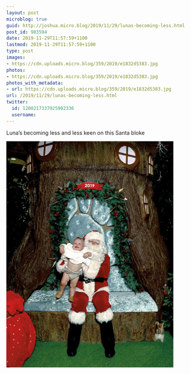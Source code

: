```yaml
---
layout: post
microblog: true
guid: http://joshua.micro.blog/2019/11/29/lunas-becoming-less.html
post_id: 983594
date: 2019-11-29T11:57:59+1100
lastmod: 2019-11-29T11:57:59+1100
type: post
images:
- https://cdn.uploads.micro.blog/359/2019/e1832d5383.jpg
photos:
- https://cdn.uploads.micro.blog/359/2019/e1832d5383.jpg
photos_with_metadata:
- url: https://cdn.uploads.micro.blog/359/2019/e1832d5383.jpg
url: /2019/11/29/lunas-becoming-less.html
twitter:
  id: 1200217337925902336
  username: 
---
```

Luna’s becoming less and less keen on this Santa bloke

<a href="https://joshwithers.blog/uploads/2019/e1832d5383.jpg"><img src="uploads/2019/e1832d5383.jpg" width="442" height="600" alt="" style="height: auto;" class="sunlit_image" /></a>

